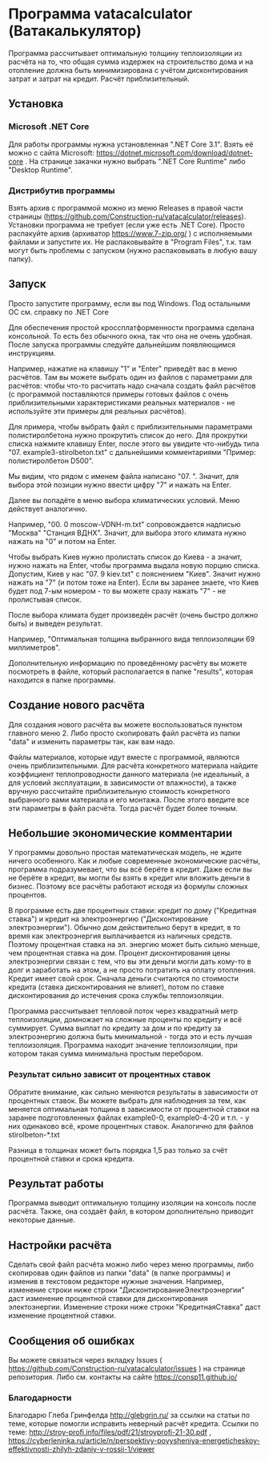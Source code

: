 # Программа vatacalculator (Ватакалькулятор)
Программа рассчитывает оптимальную толщину теплоизоляции из расчёта на то, что общая сумма издержек на строительство дома и на отопление должна быть минимизирована с учётом дисконтирования затрат и затрат на кредит.
Расчёт приблизительный.

## Установка

### Microsoft .NET Core
Для работы программы нужна установленная ".NET Core 3.1". Взять её можно с сайта Microsoft: https://dotnet.microsoft.com/download/dotnet-core . На странице закачки нужно выбрать ".NET Core Runtime" либо "Desktop Runtime".

### Дистрибутив программы
Взять архив с программой можно из меню Releases в правой части страницы (https://github.com/Construction-ru/vatacalculator/releases).
Установки программа не требует (если уже есть .NET Core).
Просто распакуйте архив (архиватор https://www.7-zip.org/ ) с исполняемыми файлами и запустите их. Не распаковывайте в "Program Files", т.к. там могут быть проблемы с запуском (нужно распаковывать в любую вашу папку).


## Запуск
Просто запустите программу, если вы под Windows. Под остальными ОС см. справку по .NET Core

Для обеспечения простой кроссплатформенности программа сделана консольной. То есть без обычного окна, так что она не очень удобная.
После запуска программы следуйте дальнейшим появляющимся инструкциям.

Например, нажатие на клавишу "1" и "Enter" приведёт вас в меню расчётов. Там вы можете выбрать один из файлов с параметрами для расчётов: чтобы что-то расчитать надо сначала создать файл расчётов (с программой поставляются примеры готовых файлов с очень приблизительными характеристиками реальных материалов - не используйте эти примеры для реальных расчётов).

Для примера, чтобы выбрать файл с приблизительными параметрами полистиролбетона нужно прокрутить список до него. Для прокрутки списка нажмите клавишу Enter, после этого вы увидите что-нибудь типа "07. example3-stirolbeton.txt" с дальнейшими комментариями "Пример: полистиролбетон D500".


Мы видим, что рядом с именем файла написано "07. ". Значит, для выбора этой позиции нужно ввести цифру "7" и нажать на Enter.

Далее вы попадёте в меню выбора климатических условий. Меню действует аналогично.

Например, "00. 0 moscow-VDNH-m.txt" сопровождается надписью "Москва" "Станция ВДНХ". Значит, для выбора этого климата нужно нажать на "0" и потом на Enter.

Чтобы выбрать Киев нужно пролистать список до Киева - а значит, нужно нажать на Enter, чтобы программа выдала новую порцию списка.
Допустим, Киев у нас "07. 9 kiev.txt" с пояснением "Киев". Значит нужно нажать на "7" (и потом тоже на Enter). Если вы заранее знаете, что Киев будет под 7-ым номером - то вы можете сразу нажать "7" - не пролистывая список.

После выбора климата будет произведён расчёт (очень быстро должно быть) и выведен результат.

Например, "Оптимальная толщина выбранного вида теплоизоляции 69 миллиметров".

Дополнительную информацию по проведённому расчёту вы можете посмотреть в файле, который располагается в папке "results", которая находится в папке программы.

## Создание нового расчёта
Для создания нового расчёта вы можете воспользоваться пунктом главного меню 2. Либо просто скопировать файл расчёта из папки "data" и изменить параметры так, как вам надо.

Файлы материалов, которые идут вместе с программой, являются очень приблизительными. Для расчёта конкретного материала найдите коэффициент теплопроводности данного материала (не идеальный, а для условий эксплуатации, в зависимости от влажности), а также вручную рассчитайте приблизительную стоимость конкретного выбранного вами материала и его монтажа. После этого введите все эти параметры в файл расчёта. Тогда расчёт будет более точным.

## Небольшие экономические комментарии

У программы довольно простая математическая модель, не ждите ничего особенного.
Как и любые современные экономические расчёты, программа подразумевает, что вы всё берёте в кредит. Даже если вы не берёте в кредит, вы могли бы взять в кредит или вложить деньги в бизнес. Поэтому все расчёты работают исходя из формулы сложных процентов.

В программе есть две процентных ставки: кредит по дому ("Кредитная ставка") и кредит на электроэнергию ("Дисконтирование электроэнергии").
Обычно дом действительно берут в кредит, в то время как электроэнергия выплачивается из наличных средств. Поэтому процентная ставка на эл. энергию может быть сильно меньше, чем процентная ставка на дом. Процент дисконтирования цены электроэнергии связан с тем, что вы эти деньги могли дать кому-то в долг и заработать на этом, а не просто потратить на оплату отопления.
Кредит имеет свой срок. Сначала деньги считаются по стоимости кредита (ставка дисконтирования не влияет), потом по ставке дисконтирования до истечения срока службы теплоизоляции.

Программа рассчитывает тепловой поток через квадратный метр теплоизоляции, домножает на сложные проценты по кредиту и всё суммирует. Сумма выплат по кредиту за дом и по кредиту за электроэнергию должна быть минимальной - тогда это и есть лучшая теплоизоляция. Программа находит значение теплоизоляции, при котором такая сумма минимальна простым перебором.

### Результат сильно зависит от процентных ставок
Обратите внимание, как сильно меняются результаты в зависимости от процентных ставок. Вы можете выбрать для наблюдения за тем, как меняется оптимальная толщина в зависимости от процентной ставки на заранее подготовленных файлах example0-0, example0-4-20 и т.п. - у них одинаково всё, кроме процентных ставок. Аналогично для файлов stirolbeton-*.txt

Разница в толщинах может быть порядка 1,5 раз только за счёт процентной ставки и срока кредита.

## Результат работы
Программа выводит оптимальную толщину изоляции на консоль после расчёта.
Также, она создаёт файл, в котором дополнительно приводит некоторые данные.

## Настройки расчёта
Сделать свой файл расчёта можно либо через меню программы, либо скопировав один файлов из папки "data" (в папке программы) и изменив в текстовом редакторе нужные значения.
Например, изменение строки ниже строки "ДисконтированиеЭлектроэнергии" даст изменение процентной ставки для дисконтирования электоэнергии.
Изменение строки ниже строки "КредитнаяСтавка" даст изменение процентной ставки.

## Сообщения об ошибках
Вы можете связаться через вкладку Issues ( https://github.com/Construction-ru/vatacalculator/issues ) на странице репозитория.
Либо см. контакты на сайте https://consp11.github.io/

### Благодарности
Благодарю Глеба Гринфелда http://glebgrin.ru/ за ссылки на статьи по теме, которые помогли исправить неверный расчёт кредита.
Ссылки по теме: http://stroy-profi.info/files/pdf/21/stroyprofi-21-30.pdf , https://cyberleninka.ru/article/n/perspektivy-povysheniya-energeticheskoy-effektivnosti-zhilyh-zdaniy-v-rossii-1/viewer
